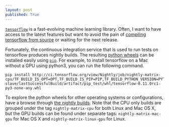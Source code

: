 ```yaml
---
layout: post
published: True
---
```


[`tensorflow`](https://github.com/tensorflow/tensorflow) is a fast-evolving machine learning library. Often, I want to have access to the latest features but want to avoid the pain of [compiling tensorflow from source](https://www.tensorflow.org/get_started/os_setup.html#installing-from-sources) or waiting for the next release.

Fortunately, the continuous integration service that is used to run tests on tensorflow produces nightly builds. The resulting [python wheels](http://pythonwheels.com/) can be installed easily using [`pip`](https://pypi.python.org/pypi/pip). For example, to install tensorflow on a Mac without a GPU using python3, you can run the following command.

```
pip install http://ci.tensorflow.org/view/Nightly/job/nightly-matrix-cpu/TF_BUILD_IS_OPT=OPT,TF_BUILD_IS_PIP=PIP,TF_BUILD_PYTHON_VERSION=PYTHON3,label=mac-slave/lastSuccessfulBuild/artifact/pip_test/whl/tensorflow-0.11.0rc1-py3-none-any.whl
```

To explore the python wheels for other operating systems or configurations, have a browse through [the nightly builds](http://ci.tensorflow.org/view/Nightly/). Note that the CPU only builds are grouped under the tag `nightly-matrix-cpu` for both Linux and Mac OS X, but the GPU builds can be found under separate tags: `nightly-matrix-mac-gpu` for Mac OS X and `nightly-matrix-linux-gpu` for Linux.